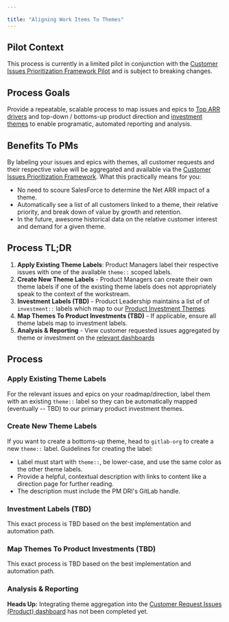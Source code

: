 ```yaml
---

title: "Aligning Work Items To Themes"
---
```


## Pilot Context

This process is currently in a limited pilot in conjunction with the [Customer Issues Prioritization Framework Pilot](/handbook/product/product-processes/customer-issues-prioritization-framework/#pilot-context) and is subject to breaking changes.

## Process Goals

Provide a repeatable, scalable process to map issues and epics to [Top ARR drivers](/handbook/product/product-processes/#top-arr-drivers) and top-down / bottoms-up product direction and [investment themes](https://about.gitlab.com/direction/#fy23-product-investment-themes) to enable programatic, automated reporting and analysis.

## Benefits To PMs

By labeling your issues and epics with themes, all customer requests and their respective value will be aggregated and available via the [Customer Issues Prioritization Framework](/handbook/product/product-processes/customer-issues-prioritization-framework). What this practically means for you:

- No need to scoure SalesForce to determine the Net ARR impact of a theme.
- Automatically see a list of all customers linked to a theme, their relative priority, and break down of value by growth and retention.
- In the future, awesome historical data on the relative customer interest and demand for a given theme.  

## Process TL;DR

1. **Apply Existing Theme Labels**: Product Managers label their respective issues with one of the available `theme::` scoped labels.
1. **Create New Theme Labels** - Product Managers can create their own theme labels if one of the existing theme labels does not appropriately speak to the context of the workstream.
1. **Investment Labels (TBD)** - Product Leadership maintains a list of of `investment::` labels which map to our [Product Investment Themes](https://about.gitlab.com/direction/#fy23-product-investment-themes).
1. **Map Themes To Product Investments (TBD)** - If applicable, ensure all theme labels map to investment labels.
1. **Analysis & Reporting** - View customer requested issues aggregated by theme or investment on the [relevant dashboards](/handbook/product/product-processes/customer-issues-prioritization-framework)

## Process

### Apply Existing Theme Labels

For the relevant issues and epics on your roadmap/direction, label them with an existing `theme::` label so they can be automatically mapped (eventually -- TBD) to our primary product investment themes.

### Create New Theme Labels

If you want to create a bottoms-up theme, head to `gitlab-org` to create a new `theme::` label. Guidelines for creating the label:

- Label must start with `theme::`, be lower-case, and use the same color as the other theme labels.
- Provide a helpful, contextual description with links to content like a direction page for further reading.
- The description must include the PM DRI's GitLab handle.

### Investment Labels (TBD)

This exact process is TBD based on the best implementation and automation path.

### Map Themes To Product Investments (TBD)

This exact process is TBD based on the best implementation and automation path.

### Analysis & Reporting

**Heads Up:** Integrating theme aggregation into the [Customer Request Issues (Product) dashboard](/handbook/product/product-processes/customer-issues-prioritization-framework/#product-user-requested-issue-prioritization) has not been completed yet.
